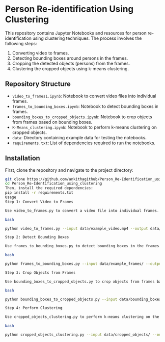 # Person Re-identification Using Clustering

This repository contains Jupyter Notebooks and resources for person re-identification using clustering techniques. The process involves the following steps:
1. Converting video to frames.
2. Detecting bounding boxes around persons in the frames.
3. Cropping the detected objects (persons) from the frames.
4. Clustering the cropped objects using k-means clustering.

## Repository Structure
- `video_to_frames1.ipynb`: Notebook to convert video files into individual frames.
- `frames_to_bounding_boxes.ipynb`: Notebook to detect bounding boxes in frames.
- `bounding_boxes_to_cropped_objects.ipynb`: Notebook to crop objects from frames based on bounding boxes.
- `K-Means_clustering.ipynb`: Notebook to perform k-means clustering on cropped objects.
- `data`: Directory containing example data for testing the notebooks.
- `requirements.txt`: List of dependencies required to run the notebooks.

## Installation
First, clone the repository and navigate to the project directory:

```bash
git clone https://github.com/ankithagithub/Person_Re-Identification_using_clustering.git
cd Person_Re-Identification_using_clustering
Then, install the required dependencies:
pip install -r requirements.txt
Usage
Step 1: Convert Video to Frames

Use video_to_frames.py to convert a video file into individual frames.

bash

python video_to_frames.py --input data/example_video.mp4 --output data/example_frames/

Step 2: Detect Bounding Boxes

Use frames_to_bounding_boxes.py to detect bounding boxes in the frames.

bash

python frames_to_bounding_boxes.py --input data/example_frames/ --output data/bounding_boxes/

Step 3: Crop Objects from Frames

Use bounding_boxes_to_cropped_objects.py to crop objects from frames based on the detected bounding boxes.

bash

python bounding_boxes_to_cropped_objects.py --input data/bounding_boxes/ --output data/cropped_objects/

Step 4: Perform Clustering

Use cropped_objects_clustering.py to perform k-means clustering on the cropped objects.

bash

python cropped_objects_clustering.py --input data/cropped_objects/ --output data/clusters/



